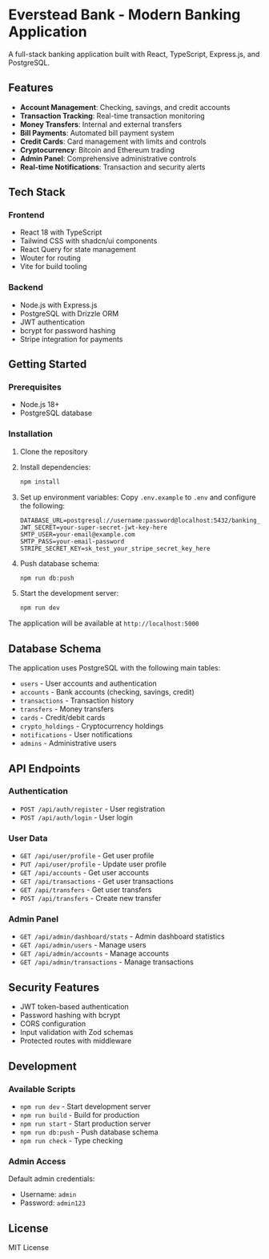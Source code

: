 # Everstead Bank - Modern Banking Application

A full-stack banking application built with React, TypeScript, Express.js, and PostgreSQL.

## Features

- **Account Management**: Checking, savings, and credit accounts
- **Transaction Tracking**: Real-time transaction monitoring
- **Money Transfers**: Internal and external transfers
- **Bill Payments**: Automated bill payment system
- **Credit Cards**: Card management with limits and controls
- **Cryptocurrency**: Bitcoin and Ethereum trading
- **Admin Panel**: Comprehensive administrative controls
- **Real-time Notifications**: Transaction and security alerts

## Tech Stack

### Frontend
- React 18 with TypeScript
- Tailwind CSS with shadcn/ui components
- React Query for state management
- Wouter for routing
- Vite for build tooling

### Backend
- Node.js with Express.js
- PostgreSQL with Drizzle ORM
- JWT authentication
- bcrypt for password hashing
- Stripe integration for payments

## Getting Started

### Prerequisites
- Node.js 18+
- PostgreSQL database

### Installation

1. Clone the repository
2. Install dependencies:
   ```bash
   npm install
   ```

3. Set up environment variables:
   Copy `.env.example` to `.env` and configure the following:
   ```
   DATABASE_URL=postgresql://username:password@localhost:5432/banking_db
   JWT_SECRET=your-super-secret-jwt-key-here
   SMTP_USER=your-email@example.com
   SMTP_PASS=your-email-password
   STRIPE_SECRET_KEY=sk_test_your_stripe_secret_key_here
   ```

4. Push database schema:
   ```bash
   npm run db:push
   ```

5. Start the development server:
   ```bash
   npm run dev
   ```

The application will be available at `http://localhost:5000`

## Database Schema

The application uses PostgreSQL with the following main tables:
- `users` - User accounts and authentication
- `accounts` - Bank accounts (checking, savings, credit)
- `transactions` - Transaction history
- `transfers` - Money transfers
- `cards` - Credit/debit cards
- `crypto_holdings` - Cryptocurrency holdings
- `notifications` - User notifications
- `admins` - Administrative users

## API Endpoints

### Authentication
- `POST /api/auth/register` - User registration
- `POST /api/auth/login` - User login

### User Data
- `GET /api/user/profile` - Get user profile
- `PUT /api/user/profile` - Update user profile
- `GET /api/accounts` - Get user accounts
- `GET /api/transactions` - Get user transactions
- `GET /api/transfers` - Get user transfers
- `POST /api/transfers` - Create new transfer

### Admin Panel
- `GET /api/admin/dashboard/stats` - Admin dashboard statistics
- `GET /api/admin/users` - Manage users
- `GET /api/admin/accounts` - Manage accounts
- `GET /api/admin/transactions` - Manage transactions

## Security Features

- JWT token-based authentication
- Password hashing with bcrypt
- CORS configuration
- Input validation with Zod schemas
- Protected routes with middleware

## Development

### Available Scripts

- `npm run dev` - Start development server
- `npm run build` - Build for production
- `npm run start` - Start production server
- `npm run db:push` - Push database schema
- `npm run check` - Type checking

### Admin Access

Default admin credentials:
- Username: `admin`
- Password: `admin123`

## License

MIT License